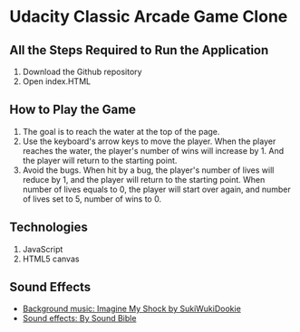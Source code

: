 # Udacity Classic Arcade Game Clone

## All the Steps Required to Run the Application

1. Download the Github repository
2. Open index.HTML

## How to Play the Game

1. The goal is to reach the water at the top of the page.
2. Use the keyboard's arrow keys to move the player. When the player reaches the water, the player's number of wins will increase by 1. And the player will return to the starting point.
3. Avoid the bugs. When hit by a bug, the player's number of lives will reduce by 1, and the player will return to the starting point. When number of lives equals to 0, the player will start over again, and number of lives set to 5, number of wins to 0.

## Technologies

1. JavaScript
2. HTML5 canvas

## Sound Effects

- [Background music: Imagine My Shock by SukiWukiDookie](http://www.newgrounds.com/audio/listen/751384)
- [Sound effects: By Sound Bible](http://soundbible.com/free-sound-effects-1.html)
